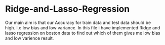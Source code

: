 # Ridge-and-Lasso-Regression


Our main aim is that our Accuracy for train data and test data should be high. I.e low bias and low variance.
In this file i have implemented Ridge and lasso regression on boston data to find out which of them gives me low bias and low varience result.

